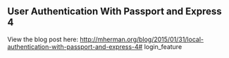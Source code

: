 ## User Authentication With Passport and Express 4

View the blog post here: http://mherman.org/blog/2015/01/31/local-authentication-with-passport-and-express-4# login_feature
